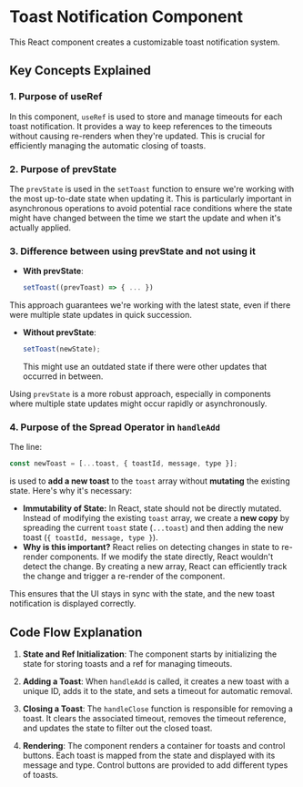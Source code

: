 # Toast Notification Component

This React component creates a customizable toast notification system.

## Key Concepts Explained

### 1. Purpose of useRef

In this component, `useRef` is used to store and manage timeouts for each toast notification. It provides a way to keep references to the timeouts without causing re-renders when they're updated. This is crucial for efficiently managing the automatic closing of toasts.

### 2. Purpose of prevState

The `prevState` is used in the `setToast` function to ensure we're working with the most up-to-date state when updating it. This is particularly important in asynchronous operations to avoid potential race conditions where the state might have changed between the time we start the update and when it's actually applied.

### 3. Difference between using prevState and not using it

- **With prevState**:
  ```javascript
  setToast((prevToast) => { ... })
  ```

This approach guarantees we're working with the latest state, even if there were multiple state updates in quick succession.

- **Without prevState**:
  ```javascript
  setToast(newState);
  ```
  This might use an outdated state if there were other updates that occurred in between.

Using `prevState` is a more robust approach, especially in components where multiple state updates might occur rapidly or asynchronously.

### 4. Purpose of the Spread Operator in `handleAdd`

The line:

```javascript
const newToast = [...toast, { toastId, message, type }];
```

is used to **add a new toast** to the `toast` array without **mutating** the existing state. Here's why it's necessary:

- **Immutability of State:** In React, state should not be directly mutated. Instead of modifying the existing `toast` array, we create a **new copy** by spreading the current `toast` state (`...toast`) and then adding the new toast (`{ toastId, message, type }`).
- **Why is this important?** React relies on detecting changes in state to re-render components. If we modify the state directly, React wouldn't detect the change. By creating a new array, React can efficiently track the change and trigger a re-render of the component.

This ensures that the UI stays in sync with the state, and the new toast notification is displayed correctly.

## Code Flow Explanation

1. **State and Ref Initialization**:
   The component starts by initializing the state for storing toasts and a ref for managing timeouts.

2. **Adding a Toast**:
   When `handleAdd` is called, it creates a new toast with a unique ID, adds it to the state, and sets a timeout for automatic removal.

3. **Closing a Toast**:
   The `handleClose` function is responsible for removing a toast. It clears the associated timeout, removes the timeout reference, and updates the state to filter out the closed toast.

4. **Rendering**:
   The component renders a container for toasts and control buttons. Each toast is mapped from the state and displayed with its message and type. Control buttons are provided to add different types of toasts.
